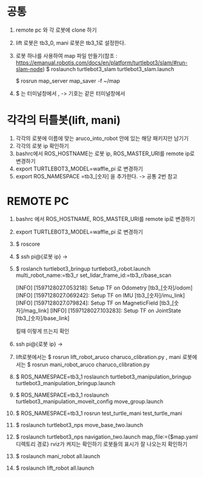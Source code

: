 # 공통

1. remote pc 와 각 로봇에 clone 하기

2. lift 로봇은 tb3_0, mani 로봇은 tb3_1로 설정한다.

3. 로봇 하나를 사용하여 map 파일 만들기(참조 : https://emanual.robotis.com/docs/en/platform/turtlebot3/slam/#run-slam-node)
   \$ roslaunch turtlebot3_slam turtlebot3_slam.launch

   \$ rosrun map_server map_saver -f ~/map

4. \$ 는 터미널창에서 , -> 기호는 같은 터미널창에서

# 각각의 터틀봇(lift, mani)

1. 각각의 로봇에 이름에 맞는 aruco_into_robot 안에 있는 해당 패키지만 남기기
2. 각각의 로봇 ip 확인하기
3. bashrc에서 ROS_HOSTNAME는 로봇 ip, ROS_MASTER_URI를 remote ip로 변경하기
4.  export TURTLEBOT3_MODEL=waffle_pi 로 변경하기
5. export ROS_NAMESPACE =tb3_[숫자] 을 추가한다. -> 공통 2번 참고



# REMOTE PC

1. bashrc 에서 ROS_HOSTNAME, ROS_MASTER_URI를 remote ip로 변경하기

2.  export TURTLEBOT3_MODEL=waffle_pi 로 변경하기

3. \$ roscore

4. \$ ssh pi@{로봇 ip} ->

5. \$ roslanch turtlebot3_bringup turtlebot3_robot.launch multi_robot_name:=tb3_r set_lidar_frame_id:=tb3_r/base_scan

   [INFO] [1597128027.053218]: Setup TF on Odometry [tb3\_[숫자]/odom]
   [INFO] [1597128027.069242]: Setup TF on IMU [tb3\_[숫자]/imu_link]
   [INFO] [1597128027.079824]: Setup TF on MagneticField [tb3\_[숫자]/mag_link]
   [INFO] [1597128027.103283]: Setup TF on JointState [tb3\_[숫자]/base_link]

   킬때 이렇게 뜨는지 확인

7. ssh pi@{로봇 ip} ->

8. lift로봇에서는 \$ rosrun lift_robot_aruco charuco_clibration.py , mani 로봇에서는 \$ rosrun mani_robot_aruco charuco_clibration.py

9. \$ ROS_NAMESPACE=tb3_1 roslaunch turtlebot3_manipulation_bringup turtlebot3_manipulation_bringup.launch

10. \$ ROS_NAMESPACE=tb3_1 roslaunch turtlebot3_manipulation_moveit_config move_group.launch

11. \$ ROS_NAMESPACE=tb3_1 rosrun test_turtle_mani test_turtle_mani

12. \$ roslaunch turtlebot3_nps move_base_two.launch

13. \$ roslaunch turtlebot3_nps navigation_two.launch map_file:={$map.yaml 디렉토리 경로}
    rviz가 켜지는 확인하기
    로봇들의 표시가 잘 나오는지 확인하기

14. \$ roslaunch mani_robot all.launch

15. \$ roslaunch lift_robot all.launch